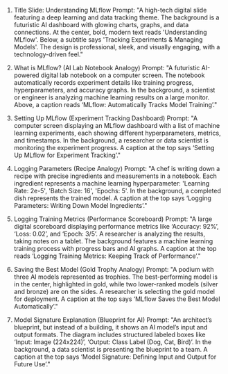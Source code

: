 1. Title Slide: Understanding MLflow
Prompt:
"A high-tech digital slide featuring a deep learning and data tracking theme. The background is a futuristic AI dashboard with glowing charts, graphs, and data connections. At the center, bold, modern text reads 'Understanding MLflow'. Below, a subtitle says 'Tracking Experiments & Managing Models'. The design is professional, sleek, and visually engaging, with a technology-driven feel."

2. What is MLflow? (AI Lab Notebook Analogy)
Prompt:
"A futuristic AI-powered digital lab notebook on a computer screen. The notebook automatically records experiment details like training progress, hyperparameters, and accuracy graphs. In the background, a scientist or engineer is analyzing machine learning results on a large monitor. Above, a caption reads ‘MLflow: Automatically Tracks Model Training’."

3. Setting Up MLflow (Experiment Tracking Dashboard)
Prompt:
"A computer screen displaying an MLflow dashboard with a list of machine learning experiments, each showing different hyperparameters, metrics, and timestamps. In the background, a researcher or data scientist is monitoring the experiment progress. A caption at the top says ‘Setting Up MLflow for Experiment Tracking’."

4. Logging Parameters (Recipe Analogy)
Prompt:
"A chef is writing down a recipe with precise ingredients and measurements in a notebook. Each ingredient represents a machine learning hyperparameter: 'Learning Rate: 2e-5', 'Batch Size: 16', 'Epochs: 5'. In the background, a completed dish represents the trained model. A caption at the top says ‘Logging Parameters: Writing Down Model Ingredients’."

5. Logging Training Metrics (Performance Scoreboard)
Prompt:
"A large digital scoreboard displaying performance metrics like ‘Accuracy: 92%’, ‘Loss: 0.02’, and ‘Epoch: 3/5’. A researcher is analyzing the results, taking notes on a tablet. The background features a machine learning training process with progress bars and AI graphs. A caption at the top reads ‘Logging Training Metrics: Keeping Track of Performance’."

6. Saving the Best Model (Gold Trophy Analogy)
Prompt:
"A podium with three AI models represented as trophies. The best-performing model is in the center, highlighted in gold, while two lower-ranked models (silver and bronze) are on the sides. A researcher is selecting the gold model for deployment. A caption at the top says ‘MLflow Saves the Best Model Automatically’."

7. Model Signature Explanation (Blueprint for AI)
Prompt:
"An architect’s blueprint, but instead of a building, it shows an AI model’s input and output formats. The diagram includes structured labeled boxes like ‘Input: Image (224x224)’, ‘Output: Class Label (Dog, Cat, Bird)’. In the background, a data scientist is presenting the blueprint to a team. A caption at the top says ‘Model Signature: Defining Input and Output for Future Use’."